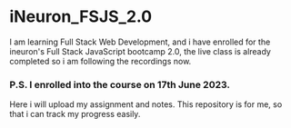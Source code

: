 # iNeuron_FSJS_2.0
I am learning Full Stack Web Development, and i have enrolled for the ineuron's Full Stack JavaScript bootcamp 2.0, the live class is already completed so i am following the recordings now. 

### P.S. I enrolled into the course on 17th June 2023.

Here i will upload my assignment and notes.
This repository is for me, so that i can track my progress easily.
